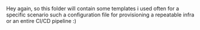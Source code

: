 Hey again, so this folder will contain some templates i used often for a specific scenario such a configuration file for provisioning a repeatable infra or an entire CI/CD pipeline :)
